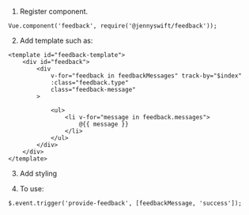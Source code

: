 1. Register component.
```
Vue.component('feedback', require('@jennyswift/feedback'));
```

2. Add template such as:
```
<template id="feedback-template">
    <div id="feedback">
        <div
            v-for="feedback in feedbackMessages" track-by="$index"
            :class="feedback.type"
            class="feedback-message"
        >

            <ul>
                <li v-for="message in feedback.messages">
                    @{{ message }}
                </li>
            </ul>
        </div>
    </div>
</template>
```

3. Add styling

4. To use:
```
$.event.trigger('provide-feedback', [feedbackMessage, 'success']);
```